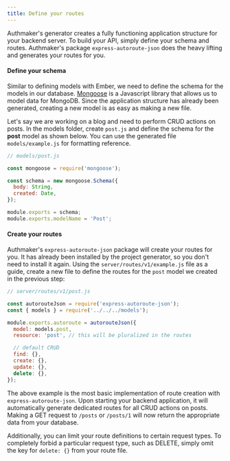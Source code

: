 ```yaml
---
title: Define your routes
---
```


Authmaker's generator creates a fully functioning application structure for your backend server. To build your API, simply define your schema and routes. Authmaker's package `express-autoroute-json` does the heavy lifting and generates your routes for you.

#### Define your schema

Similar to defining models with Ember, we need to define the schema for the models in our database. [Mongoose](http://mongoosejs.com/index.html) is a Javascript library that allows us to model data for MongoDB. Since the application structure has already been generated, creating a new model is as easy as making a new file.

Let's say we are working on a blog and need to perform CRUD actions on posts. In the models folder, create `post.js` and define the schema for the **post** model as shown below. You can use the generated file `models/example.js` for formatting reference.

```javascript
// models/post.js

const mongoose = require('mongoose');

const schema = new mongoose.Schema({
  body: String,
  created: Date,
});

module.exports = schema;
module.exports.modelName = 'Post';
```

#### Create your routes

Authmaker's `express-autoroute-json` package will create your routes for you. It has already been installed by the project generator, so you don't need to install it again. Using the `server/routes/v1/example.js` file as a guide, create a new file to define the routes for the `post` model we created in the previous step:

```javascript
// server/routes/v1/post.js

const autorouteJson = require('express-autoroute-json');
const { models } = require('../../../models');

module.exports.autoroute = autorouteJson({
  model: models.post,
  resource: 'post', // this will be pluralized in the routes

  // default CRUD
  find: {},
  create: {},
  update: {},
  delete: {},
});
```

The above example is the most basic implementation of route creation with `express-autoroute-json`. Upon starting your backend application, it will automatically generate dedicated routes for all CRUD actions on posts. Making a GET request to `/posts` or `/posts/1` will now return the appropriate data from your database.

Additionally, you can limit your route definitions to certain request types. To completely forbid a particular request type, such as DELETE, simply omit the key for `delete: {}` from your route file.
